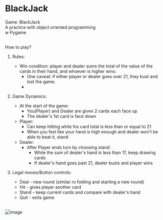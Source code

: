 # BlackJack
Game: BlackJack<br>
A practice with object oriented programming<br>
w Pygame<br><br>

How to play?<br>
1. Rules:<br>
    - Win condition: player and dealer sums the total of the value of the cards in their hand, and whoever is higher wins:<br>
        - One caveat: if either player or dealer goes over 21, they bust and lost the game.<br>
        - 
2. Game Dynamics:<br>
    - At the start of the game:<br>
        - You(Player) and Dealer are given 2 cards each face up<br>
        - The dealer's 1st card is face down<br>
    - Player:<br>
        - Can keep hitting while his card total is less than or equal to 21<br>
        - When you feel like your hand is high enough and dealer won't be able to beat it, stand<br>
    - Dealer:<br>
        - After Player ends turn by choosing stand:<br>
          - While the sum of dealer's hand is less than 17, keep drawing cards<br>
          - If dealer's hand goes past 21, dealer busts and player wins<br>
          
3. Legal moves/Button controls:<br>
    - Deal - new round (similar ro folding and starting a new round)<br>
    - Hit - gives player another card<br>
    - Stand - keep current cards and compare with dealer's hand<br>
    - Quit - exits game<br><br>
    
  
![image](https://user-images.githubusercontent.com/98131995/210928293-96b418be-0669-434d-ba6c-15770412aef2.png)<br><br>
